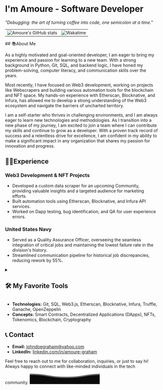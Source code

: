 # I'm Amoure - Software Developer

_"Debugging: the art of turning coffee into code, one semicolon at a time."_

<table>
  <tr>
    <td>
      <img src="https://github-readme-stats.vercel.app/api?username=dirtyhandscm&theme=chartreuse-dark&show_icons=true&count_private=true" alt="Amoure's GitHub stats" width="100%">
    </td>
    <td>
      <img src="https://github-readme-stats.vercel.app/api/wakatime?username=dirtyhands&theme=chartreuse-dark&layout=compact&langs_count=5&custom_title=Weekly%20Stats" alt="Wakatime" width="100%">
    </td>
  </tr>
</table>
## 📚About Me

As a highly motivated and goal-oriented developer, I am eager to bring my experience and passion for learning to a new team. With a strong background in Python, Git, SQL, and backend logic, I have honed my problem-solving, computer literacy, and communication skills over the years.

Most recently, I have focused on Web3 development, working on projects like Webscrapers and building various automation tools for the blockchain and NFT space. My hands-on experience with Etherscan, Blocknative, and Infura, has allowed me to develop a strong understanding of the Web3 ecosystem and navigate the barriers of uncharted territory.

I am a self-starter who thrives in challenging environments, and I am always eager to learn new technologies and methodologies. As I transition into a new phase of my journey, I am excited to join a team where I can contribute my skills and continue to grow as a developer. With a proven track record of success and a relentless drive for excellence, I am confident in my ability to make a significant impact in any organization that shares my passion for innovation and progress.

## 👩‍💻Experience

### Web3 Development & NFT Projects

- Developed a custom data scraper for an upcoming Community, providing valuable insights and a targeted audience for marketing efforts.
- Built automation tools using Etherscan, Blocknative, and Infura API services.
- Worked on Dapp testing, bug identification, and QA for user experience errors.

### United States Navy

- Served as a Quality Assurance Officer, overseeing the seamless integration of critical jobs and maintaining the lowest failure rate in the division's history.
- Streamlined communication pipeline for historical job discrepancies, reducing rework by 55%.

<details> 
  <summary><h2>🛠️ My Favorite Tools</h2></summary>
 
  <!-- Some badges are from https://github.com/Ileriayo/markdown-badges -->

  <h3>👨‍💻 Programming and Markup Languages</h3>

  <p>
      <a href="https://github.com/search?q=user%3ADenverCoder1+language%3Abash"><img alt="Bash" src="https://img.shields.io/badge/Bash-121011.svg?logo=gnu-bash&logoColor=white"></a>
      <a href="https://github.com/search?q=user%3ADenverCoder1+language%3Acss"><img alt="CSS" src="https://img.shields.io/badge/CSS-1572B6.svg?logo=css3&logoColor=white"></a>
      <a href="https://github.com/search?q=user%3ADenverCoder1+language%3Ahtml"><img alt="HTML" src="https://img.shields.io/badge/HTML-E34F26.svg?logo=html5&logoColor=white"></a>
      <a href="https://github.com/search?q=user%3ADenverCoder1+language%3Ajavascript"><img alt="JavaScript" src="https://img.shields.io/badge/JavaScript-F7DF1E.svg?logo=javascript&logoColor=black"></a>
      <a href="https://github.com/search?q=user%3ADenverCoder1+language%3Amarkdown"><img alt="Markdown" src="https://img.shields.io/badge/Markdown-000000.svg?logo=markdown&logoColor=white"></a>
      <a href="https://github.com/search?q=user%3ADenverCoder1+language%3Ajavascript"><img alt="Node.js" src="https://img.shields.io/badge/Node.js-43853D.svg?logo=node.js&logoColor=white"></a>
      <a href="https://github.com/search?q=user%3ADenverCoder1+language%3Apython"><img alt="Python" src="https://img.shields.io/badge/Python-14354C.svg?logo=python&logoColor=white"></a>
      <a href="https://github.com/search?q=user%3ADenverCoder1+language%3Asql"><img alt="SQL" src="https://custom-icon-badges.demolab.com/badge/SQL-025E8C.svg?logo=database&logoColor=white"></a>
      <a href="https://github.com/search?q=user%3ADenverCoder1+language%3AtypeScript"><img alt="TypeScript" src="https://img.shields.io/badge/TypeScript-007ACC.svg?logo=typescript&logoColor=white"></a>
  </p>

  <h3>🧰 Frameworks and Libraries</h3>

  <p>
      <a href="#"><img alt="Discord.py" src="https://custom-icon-badges.demolab.com/badge/Discord.py-0d1620.svg?logo=dpy"></a>
      <a href="#"><img alt="Electron" src="https://img.shields.io/badge/Electron-20232e.svg?logo=electron&logoColor=white"></a>
      <a href="#"><img alt="Express.js" src="https://img.shields.io/badge/Express.js-404d59.svg?logo=express&logoColor=white"></a>
      <a href="#"><img alt="Flask" src="https://img.shields.io/badge/Flask-000000.svg?logo=flask&logoColor=white"></a>
      <a href="#"><img alt="GitHub Actions" src="https://img.shields.io/badge/GitHub%20Actions-2671E5.svg?logo=github%20actions&logoColor=white"></a>
      <a href="#"><img alt="Pandas" src="https://img.shields.io/badge/Pandas-150458.svg?logo=pandas&logoColor=white"></a>
    <a href="#"><img alt="pytest" src="https://img.shields.io/badge/pytest-0d1620.svg?logo=pytest"></a>
    <a href="#"><img alt="Selenium" src="https://img.shields.io/badge/Selenium-43B02A.svg?logo=selenium&logoColor=white"></a>
    <a href="#"><img alt="json" src="https://img.shields.io/badge/JSON-000000.svg?logo=json&logoColor=white"></a>
   <a href="#"><img alt="Twilio" src="https://img.shields.io/badge/Twilio-6D0F79.svg?logo=twilio&logoColor=white"></a>
    <a href="#"><img alt="Next.js" src="https://img.shields.io/badge/Next.js-000000.svg?logo=Next.js&logoColor=white"></a>
      <a href="#"><img alt="React" src="https://img.shields.io/badge/React-20232a.svg?logo=react&logoColor=%2361DAFB"></a>
    <a href="#"><img alt="Solidity" src="https://img.shields.io/badge/Solidity-000000.svg?logo=Solidity&logoColor=white"></a>
   <a href="#"><img alt="FastAPI" src="https://img.shields.io/badge/FastAPI-009688.svg?logo=fastapi&logoColor=white"></a>
    <a href="#"><img alt="BS" src="https://img.shields.io/badge/BeautifulSoup-000000.svg?logo=BeautifulSoup&logoColor=white"></a>
  </p>

  <h3>🗄️ Databases and Cloud Hosting</h3>

  <p>
      <a href="#"><img alt="GitHub Pages" src="https://img.shields.io/badge/GitHub%20Pages-327FC7.svg?logo=github&logoColor=white"></a>
      <a href="#"><img alt="Heroku" src="https://img.shields.io/badge/Heroku-430098.svg?logo=heroku&logoColor=white"></a>
      <a href="#"><img alt="MongoDB" src ="https://img.shields.io/badge/MongoDB-4ea94b.svg?logo=mongodb&logoColor=white"></a>
      <a href="#"><img alt="MySQL" src="https://img.shields.io/badge/MySQL-00f.svg?logo=mysql&logoColor=white"></a>
      <a href="#"><img alt="Notion" src="https://img.shields.io/badge/Notion-010101.svg?logo=notion&logoColor=white"></a>
      <a href="#"><img alt="Oracle" src ="https://img.shields.io/badge/Oracle-F00000.svg?logo=oracle&logoColor=white"></a>
      <a href="#"><img alt="PostgreSQL" src ="https://img.shields.io/badge/PostgreSQL-316192.svg?logo=postgresql&logoColor=white"></a>
      <a href="#"><img alt="Repl.it" src="https://img.shields.io/badge/Repl.it-0D101E.svg?logo=Replit&logoColor=white"></a>
      <a href="#"><img alt="SQLite" src ="https://img.shields.io/badge/SQLite-07405e.svg?logo=sqlite&logoColor=white"></a>
  </p>

  <h3>💻 Software and Applications</h3>

  <p>
      <a href="#"><img alt="Adobe" src="https://img.shields.io/badge/Adobe-FF0000.svg?logo=adobe&logoColor=white"></a>
      <a href="#"><img alt="Arch Linux" src="https://img.shields.io/badge/Arch%20Linux-1793D1.svg?logo=arch-linux&logoColor=white"></a>
      <a href="#"><img alt="Brave" src="https://img.shields.io/badge/-Brave-FB542B?logo=brave&logoColor=white"></a>
      <a href="#"><img alt="Discord" src="https://img.shields.io/badge/-Discord-5865F2.svg?logo=discord&logoColor=white"></a>
      <a href="#"><img alt="Git" src="https://img.shields.io/badge/Git-F05033.svg?logo=git&logoColor=white"></a>
      <a href="#"><img alt="GitHub Desktop" src="https://img.shields.io/badge/GitHub%20Desktop-8034A9.svg?logo=github&logoColor=white"></a>
      <a href="#"><img alt="Google Sheets" src="https://img.shields.io/badge/Sheets-34A853.svg?logo=google%20sheets&logoColor=white"></a>
      <a href="#"><img alt="OBS Studio" src="https://img.shields.io/badge/-OBS-302E31?logo=obs-studio&logoColor=white"></a>
      <a href="#"><img alt="Postman" src="https://img.shields.io/badge/Postman-FF6C37?logo=postman&logoColor=white"></a>
      <a href="#"><img alt="Stack Overflow" src="https://img.shields.io/badge/-Stack%20Overflow-FE7A16?logo=stack-overflow&logoColor=white"></a>
      <a href="#"><img alt="Visual Studio Code" src="https://img.shields.io/badge/Visual%20Studio%20Code-0078d7.svg?logo=visual-studio-code&logoColor=white"></a>
      <a href="#"><img alt="Canva" src="https://img.shields.io/badge/Canva-00C4CC?logo=canva&logoColor=white"></a>
      <a href="#"><img alt="Vim" src="https://img.shields.io/badge/Vim-019733.svg?logo=vim&logoColor=white"></a>
      <a href="#"><img alt="Windows" src="https://img.shields.io/badge/Windows-0078D6.svg?logo=windows&logoColor=white"></a>
      <a href="#"><img alt="Linux" src="https://img.shields.io/badge/Linux-FCC624.svg?logo=linux&logoColor=black"></a>
      <a href="#"><img alt="MacOS" src="https://img.shields.io/badge/MacOS-000000.svg?logo=apple&logoColor=white"></a>
      <a href="#"><img alt="Oracle" src="https://img.shields.io/badge/Oracle-F80000.svg?logo=oracle&logoColor=white"></a>
      <a href="#"><img alt="Remix" src="https://img.shields.io/badge/Remix-000000.svg?logo=remix&logoColor=white"></a>
      
  </p>
</details>

- **Technologies:** Git, SQL, Web3.js, Etherscan, Blocknative, Infura, Truffle, Ganache, OpenZeppelin
- **Concepts:** Smart Contracts, Decentralized Applications (DApps), NFTs, Tokenomics, Blockchain, Cryptography

## 📞 Contact

- **Email:** johndoegraham@yahoo.com
- **LinkedIn:** [linkedin.com/in/amoure-graham](https://www.linkedin.com/in/amoure-graham)

Feel free to reach out to me for collaboration, inquiries, or just to say hi! Always happy to connect with like-minded individuals in the tech community.
<a href="#"><img alt="Wave" src="Bottom.svg"></a>
